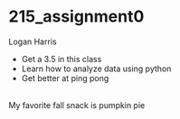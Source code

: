 # 215_assignment0
Logan Harris
- Get a 3.5 in this class
- Learn how to analyze data using python
- Get better at ping pong
<br>
My favorite fall snack is pumpkin pie
